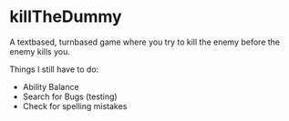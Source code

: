 # killTheDummy
A textbased, turnbased game where you try to kill the enemy before the enemy kills you.

Things I still have to do:
- Ability Balance
- Search for Bugs (testing)
- Check for spelling mistakes
